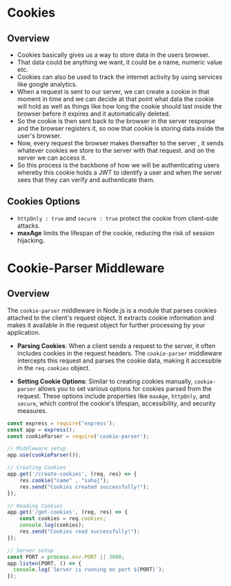 # Cookies

## Overview
- Cookies basically gives us a way to store data in the users browser.
- That data could be anything we want, it could be a name, numeric value etc.
- Cookies can also be used to track the internet activity by using services like
google analytics.
- When a request is sent to our server, we can create a cookie in that moment in time and we can decide at that point what data the cookie will hold as well as things like how long the cookie should last inside the browser before it expires and it automatically deleted.
- So the cookie is then sent back to the browser in the server response and the browser registers it, so now that cookie is storing data inside the user's browser.
- Now, every request the browser makes thereafter to the server , it sends whatever cookies we store to the server with that request. and on the server we can access it.
- So this process is the backbone of how we will be authenticating users whereby this cookie holds a JWT to identify a user and when the server sees that they can verify and authenticate them.

## Cookies Options
- `httpOnly : true` and `secure : true` protect the cookie from client-side attacks.
- **maxAge** limits the lifespan of the cookie, reducing the risk of session hijacking.

# Cookie-Parser Middleware

## Overview
The `cookie-parser` middleware in Node.js is a module that parses cookies attached to the client's request object. It extracts cookie information and makes it available in the request object for further processing by your application.

- **Parsing Cookies**: When a client sends a request to the server, it often includes cookies in the request headers. The `cookie-parser` middleware intercepts this request and parses the cookie data, making it accessible in the `req.cookies` object.

- **Setting Cookie Options**: Similar to creating cookies manually, `cookie-parser` allows you to set various options for cookies parsed from the request. These options include properties like `maxAge`, `httpOnly`, and `secure`, which control the cookie's lifespan, accessibility, and security measures.

```javascript
const express = require('express');
const app = express();
const cookieParser = require('cookie-parser');

// Middleware setup
app.use(cookieParser());

// Creating Cookies
app.get('/create-cookies', (req, res) => {
    res.cookie("name" , "sahaj");
	res.send("Cookies created successfully!");
});

// Reading Cookies
app.get('/get-cookies', (req, res) => {
    const cookies = req.cookies;
	console.log(cookies);
	res.send("Cookies read successfully!");
});

// Server setup
const PORT = process.env.PORT || 3000;
app.listen(PORT, () => {
  console.log(`Server is running on port ${PORT}`);
});

```









